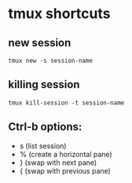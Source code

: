 # tmux shortcuts

## new session

    tmux new -s session-name

## killing session

    tmux kill-session -t session-name

## Ctrl-b options:

* s (list session)
* % (create a horizontal pane)
* } (swap with next pane)
* { (swap with previous pane)
